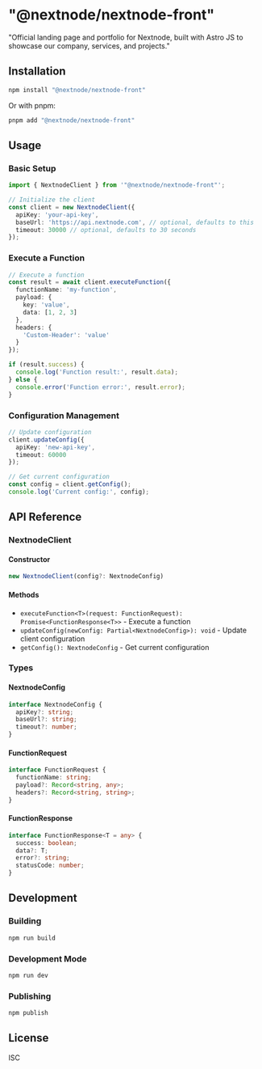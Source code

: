 # "@nextnode/nextnode-front"

"Official landing page and portfolio for Nextnode, built with Astro JS to showcase our company, services, and projects."

## Installation

```bash
npm install "@nextnode/nextnode-front"
```

Or with pnpm:

```bash
pnpm add "@nextnode/nextnode-front"
```

## Usage

### Basic Setup

```typescript
import { NextnodeClient } from '"@nextnode/nextnode-front"';

// Initialize the client
const client = new NextnodeClient({
  apiKey: 'your-api-key',
  baseUrl: 'https://api.nextnode.com', // optional, defaults to this
  timeout: 30000 // optional, defaults to 30 seconds
});
```

### Execute a Function

```typescript
// Execute a function
const result = await client.executeFunction({
  functionName: 'my-function',
  payload: {
    key: 'value',
    data: [1, 2, 3]
  },
  headers: {
    'Custom-Header': 'value'
  }
});

if (result.success) {
  console.log('Function result:', result.data);
} else {
  console.error('Function error:', result.error);
}
```

### Configuration Management

```typescript
// Update configuration
client.updateConfig({
  apiKey: 'new-api-key',
  timeout: 60000
});

// Get current configuration
const config = client.getConfig();
console.log('Current config:', config);
```

## API Reference

### NextnodeClient

#### Constructor

```typescript
new NextnodeClient(config?: NextnodeConfig)
```

#### Methods

- `executeFunction<T>(request: FunctionRequest): Promise<FunctionResponse<T>>` - Execute a function
- `updateConfig(newConfig: Partial<NextnodeConfig>): void` - Update client configuration
- `getConfig(): NextnodeConfig` - Get current configuration

### Types

#### NextnodeConfig

```typescript
interface NextnodeConfig {
  apiKey?: string;
  baseUrl?: string;
  timeout?: number;
}
```

#### FunctionRequest

```typescript
interface FunctionRequest {
  functionName: string;
  payload?: Record<string, any>;
  headers?: Record<string, string>;
}
```

#### FunctionResponse

```typescript
interface FunctionResponse<T = any> {
  success: boolean;
  data?: T;
  error?: string;
  statusCode: number;
}
```

## Development

### Building

```bash
npm run build
```

### Development Mode

```bash
npm run dev
```

### Publishing

```bash
npm publish
```

## License

ISC
